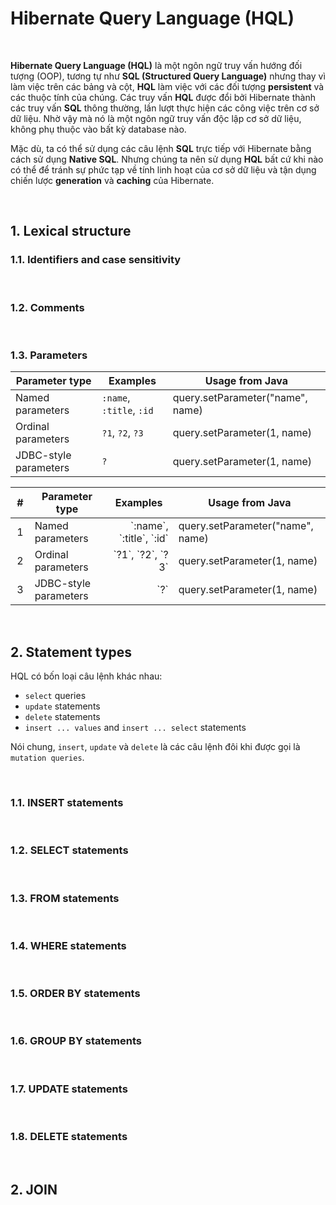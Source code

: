 # Hibernate Query Language (HQL)

<br />

__Hibernate Query Language (HQL)__ là một ngôn ngữ truy vấn hướng đối tượng (OOP), tương tự như __SQL (Structured Query Language)__ nhưng thay vì làm việc trên các bảng và cột, __HQL__ làm việc với các đối tượng __persistent__ và các thuộc tính của chúng. Các truy vấn __HQL__ được đổi bởi Hibernate thành các truy vấn __SQL__ thông thường, lần lượt thực hiện các công việc trên cơ sở dữ liệu. Nhờ vậy mà nó là một ngôn ngữ truy vấn độc lập cơ sở dữ liệu, không phụ thuộc vào bất kỳ database nào.

Mặc dù, ta có thể sử dụng các câu lệnh __SQL__ trực tiếp với Hibernate bằng cách sử dụng __Native SQL__. Nhưng chúng ta nên sử dụng __HQL__ bất cứ khi nào có thể để tránh sự phức tạp về tính linh hoạt của cơ sở dữ liệu và tận dụng chiến lược __generation__ và __caching__ của Hibernate.

<br />

## 1. Lexical structure

### 1.1. Identifiers and case sensitivity

<br />

### 1.2. Comments

<br />

### 1.3. Parameters
| Parameter type | Examples |	Usage from Java |
| -------------- | -------- | --------------- |
| Named parameters      | `:name`, `:title`, `:id` | query.setParameter("name", name) |
| Ordinal parameters    | `?1`, `?2`, `?3`         | query.setParameter(1, name) |
| JDBC-style parameters | `?`                      | query.setParameter(1, name) |

<table>
  <thead>
    <tr>
      <th width="62px">#</th>
      <th width="300px">Parameter type</th>
      <th width="300px">Examples</th>
      <th width="350px">Usage from Java</th>
    </tr>
  </thead>
  <tbody>
    <tr>
      <td align="center">1</td>
      <td align="left">Named parameters</td>
      <td align="right"> `:name`, `:title`, `:id` </td>
      <td align="left">query.setParameter("name", name)</td>
    </tr>
    <tr>
      <td align="center">2</td>
      <td align="left">Ordinal parameters</td>
      <td align="right"> `?1`, `?2`, `?3` </td>
      <td align="left">query.setParameter(1, name)</td>
    </tr>
    <tr>
      <td align="center">3</td>
      <td align="left">JDBC-style parameters</td>
      <td align="right"> `?` </td>
      <td align="left">query.setParameter(1, name)</td>
    </tr>
  </tbody>
</table>



<br />

## 2. Statement types

HQL có bốn loại câu lệnh khác nhau:
- `select` queries
- `update` statements
- `delete` statements
- `insert ... values` and `insert ... select` statements

Nói chung, `insert`, `update` và `delete` là các câu lệnh đôi khi được gọi là `mutation queries`.

<br />

### 1.1. INSERT statements

<br />

### 1.2. SELECT statements

<br />

### 1.3. FROM statements

<br />

### 1.4. WHERE statements

<br />

### 1.5. ORDER BY statements

<br />

### 1.6. GROUP BY statements

<br />

### 1.7. UPDATE statements

<br />

### 1.8. DELETE statements

<br />

## 2. JOIN

<br />
